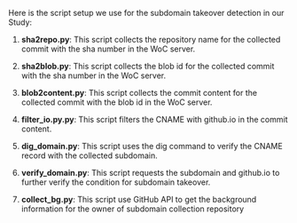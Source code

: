 Here is the script setup we use for the subdomain takeover detection in our Study:

1. **sha2repo.py**: This script collects the repository name for the collected commit with the sha number in the WoC server.

2. **sha2blob.py**: This script collects the blob id for the collected commit with the sha number in the WoC server.
   
3. **blob2content.py**: This script collects the commit content for the collected commit with the blob id in the WoC server.

4. **filter_io.py.py**: This script filters the CNAME with github.io in the commit content.
   
5. **dig_domain.py**: This script uses the dig command to verify the CNAME record with the collected subdomain.

6. **verify_domain.py**: This script requests the subdomain and github.io to further verify the condition for subdomain takeover.

7. **collect_bg.py**: This script use GitHub API to get the background information for the owner of subdomain collection repository
